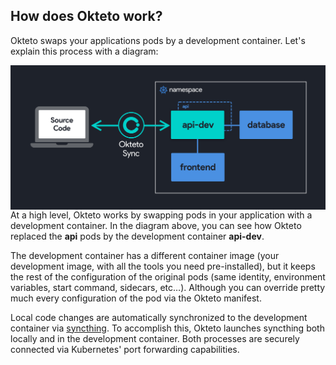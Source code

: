 ## How does Okteto work?

Okteto swaps your applications pods by a development container. Let's explain this process with a diagram:

<img align="left" src="okteto-architecture.png">

At a high level, Okteto works by swapping pods in your application with a development container. In the diagram above, you can see how Okteto replaced the **api** pods by the development container **api-dev**.

The development container has a different container image (your development image, with all the tools you need pre-installed), but it keeps the rest of the configuration of the original pods (same identity, environment variables, start command, sidecars, etc…). Although you can override pretty much every configuration of the pod via the Okteto manifest.

Local code changes are automatically synchronized to the development container via [syncthing](https://github.com/syncthing/syncthing). To accomplish this, Okteto launches syncthing both locally and in the development container. Both processes are securely connected via Kubernetes' port forwarding capabilities.
